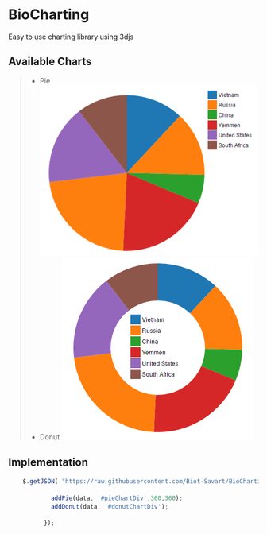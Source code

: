 # BioCharting
Easy to use charting library using 3djs

## Available Charts
> - Pie
	![Pie Chart](https://github.com/Biot-Savart/BioCharting/blob/develop/images/pie.PNG?raw=true)
> - Donut
	![Donut Chart](https://github.com/Biot-Savart/BioCharting/blob/develop/images/donut.PNG?raw=true)

## Implementation
```javascript
	$.getJSON( "https://raw.githubusercontent.com/Biot-Savart/BioCharting/develop/MOCK_DATA.json", function( data ) {
      
            addPie(data, '#pieChartDiv',360,360);
    		addDonut(data, '#donutChartDiv');
           
          });
```

